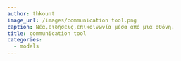 ```yaml
---
author: thkount
image_url: /images/communication tool.png
caption: Νέα,ειδήσεις,επικοινωνία μέσα από μια οθόνη.
title: communication tool
categories:
  - models
---
```

